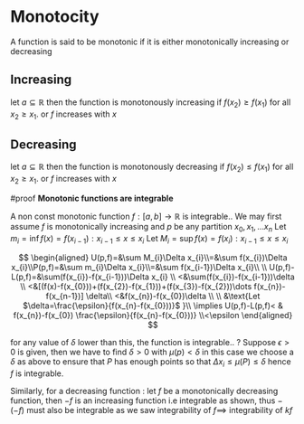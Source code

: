 # Monotocity 

A function is said to be monotonic if it is either monotonically increasing or decreasing 
## Increasing
let $a\subseteq \mathbb{R}$ then the function is monotonously increasing if $f(x_{2})\geq f(x_{1})$ for all $x_{2}\geq x_{1}$. or $f$ increases with $x$ 
## Decreasing
let $a\subseteq \mathbb{R}$ then the function is monotonously decreasing if $f(x_{2})\leq f(x_{1})$ for all $x_{2}\geq x_{1}$. or $f$ increases with $x$ 

#proof **Monotonic functions are integrable** 

A non const monotonic function $f:[a,b]\to \mathbb{R}$ is integrable.. We may first assume $f$ is monotonically increasing and $p$ be any partition $x_{0},x_{1},\dots x_{n}$ 
Let $m_{i}=\inf f(x)=f(x_{i-1}):x_{i-1}\leq x\leq x_{i}$
Let $M_{i}=\sup f(x)=f(x_{i}):x_{i-1}\leq x\leq x_{i}$

$$
\begin{aligned}
U(p,f)=&\sum M_{i}\Delta x_{i}\\=&\sum f(x_{i})\Delta x_{i}\\P(p,f)=&\sum m_{i}\Delta x_{i}\\=&\sum f(x_{i-1})\Delta x_{i}\\ \\ U(p,f)-L(p,f)=&\sum(f(x_{i})-f(x_{i-1}))\Delta x_{i} \\ <&\sum(f(x_{i})-f(x_{i-1}))\delta  \\ <&[(f(x)-f(x_{0}))+(f(x_{2})-f(x_{1}))+(f(x_{3})-f(x_{2}))\dots f(x_{n})-f(x_{n-1})] \delta\\ <&f(x_{n})-f(x_{0})\delta \\ \\ &\text{Let $\delta=\frac{\epsilon}{f(x_{n}-f(x_{0}))}$ }\\ \implies U(p,f)-L(p,f)< & f(x_{n})-f(x_{0}) \frac{\epsilon}{f(x_{n}-f(x_{0}))} \\<\epsilon
\end{aligned}
$$

 for any value of $\delta$ lower than this, the function is integrable.. ? Suppose $\epsilon>0$ is given, then we have to find $\delta > 0$ with $\mu(p)<\delta$ in this case we choose a $\delta$ as above to ensure that $P$ has enough points so that $\Delta x_{i}\leq \mu(P)\leq\delta$ hence $f$ is integrable. 

Similarly, for a decreasing function : 
let $f$ be a monotonically decreasing function, then $-f$ is an increasing function i.e integrable as shown, thus $-(-f)$ must also be integrable as we saw integrability of $f\implies$ integrability of $kf$ 
